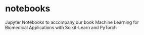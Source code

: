 # notebooks
Jupyter Notebooks to accompany our book Machine Learning for Biomedical Applications with Scikit-Learn and PyTorch
